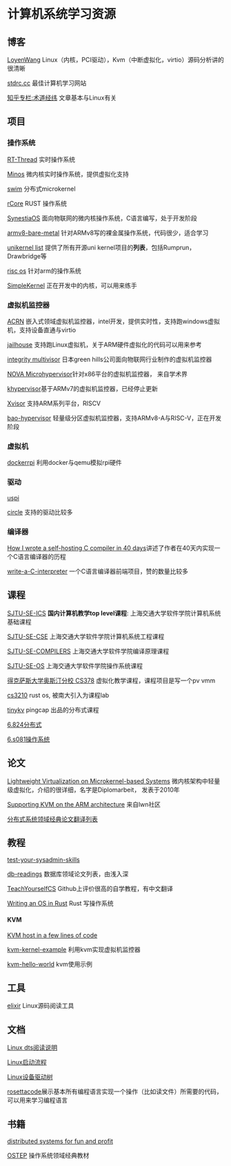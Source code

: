 # 计算机系统学习资源

## 博客

[LoyenWang](https://links.jianshu.com/go?to=https%3A%2F%2Fwww.cnblogs.com%2FLoyenWang%2F) Linux（内核，PCI驱动），Kvm（中断虚拟化，virtio）源码分析讲的很清晰

[stdrc.cc](https://stdrc.cc/) 最佳计算机学习网站

[知乎专栏:术道经纬](https://zhuanlan.zhihu.com/p/93289632) 文章基本与Linux有关

## 项目

### 操作系统

[RT-Thread](https://github.com/RT-Thread/rt-thread) 实时操作系统

[Minos](https://github.com/minosproject/minos) 微内核实时操作系统，提供虚拟化支持

[swim](https://github.com/swimos/swim) 分布式microkernel

[rCore](https://github.com/rcore-os) RUST 操作系统

[SynestiaOS](https://github.com/SynestiaOS/SynestiaOS) 面向物联网的微内核操作系统，C语言编写，处于开发阶段

[armv8-bare-metal](https://github.com/NienfengYao/armv8-bare-metal) 针对ARMv8写的裸金属操作系统，代码很少，适合学习

[unikernel list](http://unikernel.org/projects/) 提供了所有开源uni kernel项目的**列表**，包括Rumprun，Drawbridge等

[risc os](https://gitlab.riscosopen.org/RiscOS) 针对arm的操作系统

[SimpleKernel](https://github.com/Simple-XX/SimpleKernel) 正在开发中的内核，可以用来练手

### 虚拟机监控器

[ACRN](https://github.com/projectacrn/acrn-hypervisor) 嵌入式领域虚拟机监控器，intel开发，提供实时性，支持跑windows虚拟机，支持设备直通与virtio

[jailhouse](https://github.com/siemens/jailhouse) 支持跑Linux虚拟机，关于ARM硬件虚拟化的代码可以用来参考

[integrity multivisor](https://www.ghs.com/products/rtos/integrity_virtualization.html) 日本green hills公司面向物联网行业制作的虚拟机监控器

[NOVA Microhypervisor](https://hypervisor.org/)针对x86平台的虚拟机监控器， 来自学术界

[khypervisor](https://github.com/kesl/khypervisor)基于ARMv7的虚拟机监控器，已经停止更新

[Xvisor](https://github.com/xvisor/xvisor) 支持ARM系列平台，RISCV

[bao-hypervisor](https://github.com/bao-project/bao-hypervisor) 轻量级分区虚拟机监控器，支持ARMv8-A与RISC-V，正在开发阶段

### 虚拟机

[dockerrpi](https://github.com/lukechilds/dockerpi) 利用docker与qemu模拟rpi硬件

### 驱动

[uspi](https://github.com/rsta2/uspi)

[circle](https://github.com/rsta2/circle) 支持的驱动比较多

### 编译器

[How I wrote a self-hosting C compiler in 40 days](https://www.sigbus.info/how-i-wrote-a-self-hosting-c-compiler-in-40-days)讲述了作者在40天内实现一个C语言编译器的历程

[write-a-C-interpreter](https://github.com/lotabout/write-a-C-interpreter) 一个C语言编译器前端项目，赞的数量比较多
## 课程

[SJTU-SE-ICS](http://ipads.se.sjtu.edu.cn/courses/ics) **国内计算机教学top level课程**: 上海交通大学软件学院计算机系统基础课程

[SJTU-SE-CSE](https://ipads.se.sjtu.edu.cn/courses/cse) 上海交通大学软件学院计算机系统工程课程

[SJTU-SE-COMPILERS](https://ipads.se.sjtu.edu.cn/courses/compilers/) 上海交通大学软件学院编译原理课程

[SJTU-SE-OS](https://ipads.se.sjtu.edu.cn/courses/os/) 上海交通大学软件学院操作系统课程

[得克萨斯大学奥斯汀分校 CS378](https://www.cs.utexas.edu/~vijay/cs378-f17/) 虚拟化教学课程，课程项目是写一个pv vmm

[cs3210](https://github.com/sslab-gatech/cs3210-rustos-public) rust os, 被南大引入为课程lab

[tinykv](https://github.com/tidb-incubator/tinykv) pingcap 出品的分布式课程

[6.824分布式](http://nil.csail.mit.edu/6.824/2018/schedule.html)

[6.s081操作系统](https://pdos.csail.mit.edu/6.S081/2020/index.html)

## 论文

[Lightweight Virtualization on Microkernel-based Systems](https://os.inf.tu-dresden.de/papers_ps/liebergeld-diplom.pdf) 微内核架构中轻量级虚拟化，介绍的很详细，名字是Diplomarbeit， 发表于2010年

[Supporting KVM on the ARM architecture](https://lwn.net/Articles/557132/) 来自lwn社区

[分布式系统领域经典论文翻译列表](http://duanple.com/?p=170)

## 教程

[test-your-sysadmin-skills](https://github.com/trimstray/test-your-sysadmin-skills#simple-questions)

[db-readings](https://github.com/rxin/db-readings) 数据库领域论文列表，由浅入深

[TeachYourselfCS](https://github.com/keithnull/TeachYourselfCS-CN) Github上评价很高的自学教程，有中文翻译

[Writing an OS in Rust](https://os.phil-opp.com/) Rust 写操作系统

#### KVM

[KVM host in a few lines of code](https://zserge.com/posts/kvm/)

[kvm-kernel-example](https://github.com/david942j/kvm-kernel-example) 利用kvm实现虚拟机监控器

[kvm-hello-world](https://github.com/dpw/kvm-hello-world) kvm使用示例

## 工具

[elixir](https://elixir.bootlin.com/linux/latest/source) Linux源码阅读工具

## 文档

[Linux dts阅读说明](https://elixir.bootlin.com/linux/v4.3/source/Documentation/devicetree/bindings/arm/gic.txt)

[Linux启动流程](https://www.kernel.org/doc/Documentation/arm64/booting.txt)

[Linux设备驱动树](https://git.kernel.org/pub/scm/linux/kernel/git/torvalds/linux.git/tree/Documentation/admin-guide/devices.txt)

[rosettacode](http://rosettacode.org/wiki/Read_entire_file#C.2B.2B)展示基本所有编程语言实现一个操作（比如读文件）所需要的代码，可以用来学习编程语言

## 书籍

[distributed systems for fun and profit](http://book.mixu.net/distsys/intro.html)

[OSTEP](https://pages.cs.wisc.edu/~remzi/OSTEP/) 操作系统领域经典教材